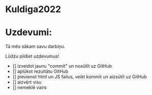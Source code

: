 # Kuldiga2022
# Uzdevumi:
Tā mēs sākam savu darbiņu.

Lūdzu pildiet uzdevumus!
 - [] izveidot jaunu "commit" un nosūtīt uz GitHub
 - [] aplūkot rezultātu GitHub
 - [] pievienot html un JS failus, veikt kommit un aizsūtīt uz GitHub
 - [] aizvērt visu
 - [] nemeklē vairs